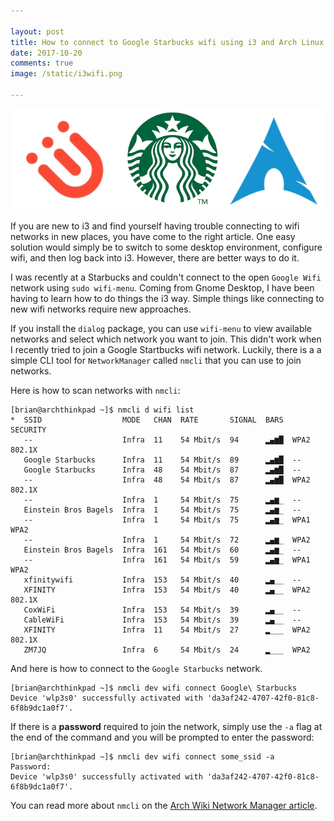 ```yaml
---

layout: post
title: How to connect to Google Starbucks wifi using i3 and Arch Linux
date: 2017-10-20
comments: true
image: /static/i3wifi.png

---
```


![png](/static/i3wifi.png)

If you are new to i3 and find yourself having trouble connecting to wifi networks in new places, you have come to the right article. One easy solution would simply be to switch to some desktop environment, configure wifi, and then log back into i3. However, there are better ways to do it. 

I was recently at a Starbucks and couldn't connect to the open `Google Wifi` network using `sudo wifi-menu`. Coming from Gnome Desktop, I have been having to learn how to do things the i3 way. Simple things like connecting to new wifi networks require new approaches. 

If you install the `dialog` package, you can use `wifi-menu` to view available networks and select which network you want to join. This didn't work when I recently tried to join a Google Startbucks wifi network. Luckily, there is a a simple CLI tool for `NetworkManager` called `nmcli` that you can use to join networks. 

Here is how to scan networks with `nmcli`: 

```terminal
[brian@archthinkpad ~]$ nmcli d wifi list
*  SSID                  MODE   CHAN  RATE       SIGNAL  BARS  SECURITY    
   --                    Infra  11    54 Mbit/s  94      ▂▄▆█  WPA2 802.1X 
   Google Starbucks      Infra  11    54 Mbit/s  89      ▂▄▆█  --          
   Google Starbucks      Infra  48    54 Mbit/s  87      ▂▄▆█  --          
   --                    Infra  48    54 Mbit/s  87      ▂▄▆█  WPA2 802.1X 
   --                    Infra  1     54 Mbit/s  75      ▂▄▆_  --          
   Einstein Bros Bagels  Infra  1     54 Mbit/s  75      ▂▄▆_  --          
   --                    Infra  1     54 Mbit/s  75      ▂▄▆_  WPA1 WPA2   
   --                    Infra  1     54 Mbit/s  72      ▂▄▆_  WPA2        
   Einstein Bros Bagels  Infra  161   54 Mbit/s  60      ▂▄▆_  --          
   --                    Infra  161   54 Mbit/s  59      ▂▄▆_  WPA1 WPA2   
   xfinitywifi           Infra  153   54 Mbit/s  40      ▂▄__  --          
   XFINITY               Infra  153   54 Mbit/s  40      ▂▄__  WPA2 802.1X 
   CoxWiFi               Infra  153   54 Mbit/s  39      ▂▄__  --          
   CableWiFi             Infra  153   54 Mbit/s  39      ▂▄__  --          
   XFINITY               Infra  11    54 Mbit/s  27      ▂___  WPA2 802.1X 
   ZM7JQ                 Infra  6     54 Mbit/s  24      ▂___  WPA2      
```
And here is how to connect to the `Google Starbucks` network. 

```terminal
[brian@archthinkpad ~]$ nmcli dev wifi connect Google\ Starbucks
Device 'wlp3s0' successfully activated with 'da3af242-4707-42f0-81c8-6f8b9dc1a0f7'.
```

If there is a **password** required to join the network, simply use the `-a` flag at the end of the command and you will be prompted to enter the password: 

```terminal
[brian@archthinkpad ~]$ nmcli dev wifi connect some_ssid -a
Password:
Device 'wlp3s0' successfully activated with 'da3af242-4707-42f0-81c8-6f8b9dc1a0f7'.
```

You can read more about `nmcli` on the [Arch Wiki Network Manager article](https://wiki.archlinux.org/index.php/NetworkManager). 